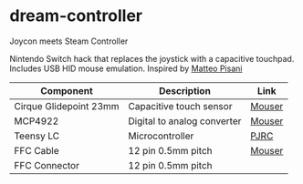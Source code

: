 # dream-controller
Joycon meets Steam Controller

Nintendo Switch hack that replaces the joystick with a capacitive touchpad. Includes USB HID mouse emulation.
Inspired by [Matteo Pisani](https://medium.com/@matteo.pisani.91/how-i-hacked-nintendo-joy-con-controller-8ac22d75b0b8)

| Component              | Description                 | Link                                                         |
| ---------------------- | --------------------------- | ------------------------------------------------------------ |
| Cirque Glidepoint 23mm | Capacitive touch sensor     | [Mouser](https://www.mouser.com/ProductDetail/Cirque/TM023023-2024-000?qs=sGAEpiMZZMv0NwlthflBi9N1a4ghWNXsADUFmDElQZ8%3D) |
| MCP4922                | Digital to analog converter | [Mouser](https://www.mouser.com/ProductDetail/Microchip-Technology/MCP4922-E-ST?qs=iRhCjdSJZe6gRerFwLixKQ%3D%3D) |
| Teensy LC              | Microcontroller             | [PJRC](https://www.pjrc.com/store/teensylc.html)             |
| FFC Cable              | 12 pin 0.5mm pitch          | [Mouser](https://www.mouser.com/c/connectors/ffc-fpc/ffc-fpc-jumper-cables/?number%20of%20conductors=12%20Conductor&pitch=0.5%20mm&instock=y&sort=pricing) |
| FFC Connector          | 12 pin 0.5mm pitch          |                                                              |

